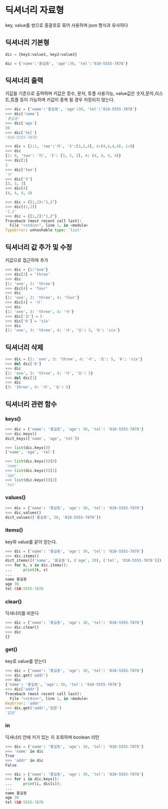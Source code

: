# 딕셔너리 자료형

key, value를 쌍으로 중괄호로 묶어 사용하며 json 형식과 유사하다


## 딕셔너리 기본형

``` python
dic = {key1:value1, key2:value2}
```
``` python
dic = {'name':'홍길동', 'age':30, 'tel':'010-5555-7878'}
```


## 딕셔너리 출력 

키값을 기준으로 출력하며
키값은 정수, 문자, 튜플 사용가능,  value값은 숫자,문자,리스트,튜플 등이 가능하며
키값이 중복 될 경우 저장되지 않는다.

``` python
>>> dic = {'name':'홍길동', 'age':30, 'tel':'010-5555-7878'}
>>> dic['name']
'홍길동'
>>> dic['age']
30
>>> dic['tel']
'010-5555-7878'
```

``` python
>>> dic = {1:1, 'two':'이', '3':[3,3,3], 4:(4,4,4,4), 1:0}
>>> dic
{1: 0, 'two': '이', '3': [3, 3, 3], 4: (4, 4, 4, 4)}
>>> dic[1]
1
>>> dic['two']
'이'
>>> dic['3']
[3, 3, 3]
>>> dic[4]
(4, 4, 4, 4)
```

``` python
>>> dic = {(1,2):"1,2"}
>>> dic[(1,2)]
'1,2'
>>> dic = {[1,2]:"1,2"}
Traceback (most recent call last):
  File "<stdin>", line 1, in <module>
TypeError: unhashable type: 'list'
```


## 딕셔너리 값 추가 및 수정 

키값으로 접근하여 추가 

``` python
>>> dic = {1:"one"}
>>> dic[3] = 'three'
>>> dic
{1: 'one', 3: 'three'}
>>> dic[4] = 'four'
>>> dic
{1: 'one', 3: 'three', 4: 'four'}
>>> dic[4] = '사'
>>> dic
{1: 'one', 3: 'three', 4: '사'}
>>> dic['오'] = 5
>>> dic['6'] = 'six'
>>> dic
{1: 'one', 3: 'three', 4: '사', '오': 5, '6': 'six'}

```

## 딕셔너리 삭제 
``` python
>>> dic = {1: 'one', 3: 'three', 4: '사', '오': 5, '6': 'six'}
>>> del dic['6']
>>> dic
{1: 'one', 3: 'three', 4: '사', '오': 5}
>>> del dic[1]
>>> dic
{3: 'three', 4: '사', '오': 5}
```



## 딕셔너리 관련 함수

### keys()

``` python
>>> dic = {'name': '홍길동', 'age': 30, 'tel': '010-5555-7878'}
>>> dic.keys()
dict_keys(['name', 'age', 'tel'])

>>> list(dic.keys())
['name', 'age', 'tel']

>>> list(dic.keys())[0]
'name'
>>> list(dic.keys())[1]
'age'
>>> list(dic.keys())[2]
'tel'


```


### values()
``` python
>>> dic = {'name': '홍길동', 'age': 30, 'tel': '010-5555-7878'}
>>> dic.values()
dict_values(['홍길동', 30, '010-5555-7878'])
```



### items()

key와 value를 같이 얻는다.


``` python
>>> dic = {'name': '홍길동', 'age': 30, 'tel': '010-5555-7878'}
>>> dic.items()
dict_items([('name', '홍길동'), ('age', 30), ('tel', '010-5555-7878')])
>>> for k, v in dic.items():
...     print(k, v)
...
name 홍길동
age 30
tel 010-5555-7878

```


### clear()

딕셔너리를 비운다 

``` python
>>> dic = {'name': '홍길동', 'age': 30, 'tel': '010-5555-7878'}
>>> dic.clear()
>>> dic
{}
```


### get()

key로 value를 얻는다

``` python
>>> dic = {'name': '홍길동', 'age': 30, 'tel': '010-5555-7878'}
>>> dic.get('addr')
>>> dic
{'name': '홍길동', 'age': 30, 'tel': '010-5555-7878'}
>>> dic['addr']
Traceback (most recent call last):
  File "<stdin>", line 1, in <module>
KeyError: 'addr'
>>> dic.get('addr','없음')
'없음'
```



### in

딕셔너리 안에 키가 있는 지 조회하며 boolean 리턴

``` python
>>> dic = {'name': '홍길동', 'age': 30, 'tel': '010-5555-7878'}
>>> 'name' in dic
True
>>> 'addr' in dic
False
```










``` python
>>> dic = {'name': '홍길동', 'age': 30, 'tel': '010-5555-7878'}
>>> for i in dic.keys():
...     print(i, dic[i]);
...
name 홍길동
age 30
tel 010-5555-7878
```


